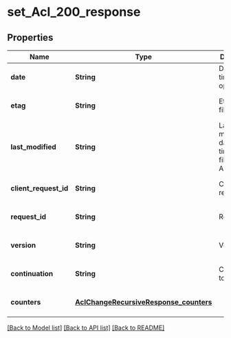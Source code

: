 # set_Acl_200_response
## Properties

| Name | Type | Description | Notes |
|------------ | ------------- | ------------- | -------------|
| **date** | **String** | Date and time of the operation | [optional] [default to null] |
| **etag** | **String** | Etag of the file/folder | [optional] [default to null] |
| **last\_modified** | **String** | Last modified date and time of the file/folder&#39;s Acl | [optional] [default to null] |
| **client\_request\_id** | **String** | Client request id | [optional] [default to null] |
| **request\_id** | **String** | Request id | [optional] [default to null] |
| **version** | **String** | Version | [optional] [default to null] |
| **continuation** | **String** | Continuation token | [optional] [default to null] |
| **counters** | [**AclChangeRecursiveResponse_counters**](AclChangeRecursiveResponse_counters.md) |  | [optional] [default to null] |

[[Back to Model list]](../README.md#documentation-for-models) [[Back to API list]](../README.md#documentation-for-api-endpoints) [[Back to README]](../README.md)


